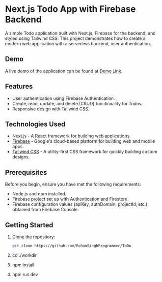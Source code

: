 # Next.js Todo App with Firebase Backend

A simple Todo application built with Next.js, Firebase for the backend, and styled using Tailwind CSS. This project demonstrates how to create a modern web application with a serverless backend, user authentication.


## Demo

A live demo of the application can be found at [Demo Link](https://your-demo-link.com).

## Features

- User authentication using Firebase Authentication.
- Create, read, update, and delete (CRUD) functionality for Todos.
- Responsive design with Tailwind CSS.

## Technologies Used

- [Next.js](https://nextjs.org/) - A React framework for building web applications.
- [Firebase](https://firebase.google.com/) - Google's cloud-based platform for building web and mobile apps.
- [Tailwind CSS](https://tailwindcss.com/) - A utility-first CSS framework for quickly building custom designs.

## Prerequisites

Before you begin, ensure you have met the following requirements:

- Node.js and npm installed.
- Firebase project set up with Authentication and Firestore.
- Firebase configuration values (apiKey, authDomain, projectId, etc.) obtained from Firebase Console.

## Getting Started

1. Clone the repository:

   ```bash
   git clone https://github.com/RohanSinghProgrammer/ToDo

2. cd ./workdir
3. npm install
4. npm run dev
